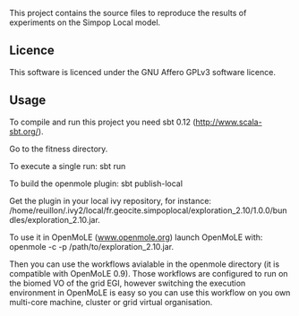 
This project contains the source files to reproduce the results of experiments on the Simpop Local model.

Licence
-------

This software is licenced under the GNU Affero GPLv3 software licence. 

Usage
-----

To compile and run this project you need sbt 0.12 (http://www.scala-sbt.org/).

Go to the fitness directory.

To execute a single run:
sbt run

To build the openmole plugin:
sbt publish-local

Get the plugin in your local ivy repository, for instance: /home/reuillon/.ivy2/local/fr.geocite.simpoplocal/exploration_2.10/1.0.0/bundles/exploration_2.10.jar.

To use it in OpenMoLE (www.openmole.org) launch OpenMoLE with: openmole -c -p /path/to/exploration_2.10.jar.

Then you can use the workflows avialable in the openmole directory (it is compatible with OpenMoLE 0.9). Those workflows are configured to run on the biomed VO of the grid EGI, however switching the execution environment in OpenMoLE is easy so you can use this workflow on you own multi-core machine, cluster or grid virtual organisation.


